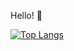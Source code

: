 Hello! 👋

[![Top Langs](https://github-readme-stats.vercel.app/api/top-langs/?username=krwg&layout=compact&theme=vision-friendly-dark)](https://github.com/anuraghazra/github-readme-stats)
